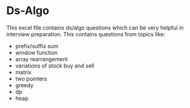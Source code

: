 # Ds-Algo
This excel file contains ds/algo questions which can be very helpful in interview preparation. 
This contains questions from topics like:
- prefix/suffix sum
- window function
- array rearrangement
- variations of stock buy and sell
- matrix
- two pointers
- greedy
- dp 
- heap
